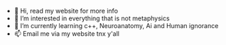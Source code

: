 - 👋 Hi, read my website for more info
- 👀 I’m interested in everything that is not metaphysics
- 🌱 I’m currently learning c++, Neuroanatomy, Ai and Human ignorance
- 📫 Email me via my website tnx y'all

<!---
GioZe01/GioZe01 is a ✨ special ✨ repository because its `README.md` (this file) appears on your GitHub profile.
You can click the Preview link to take a look at your changes.
--->
